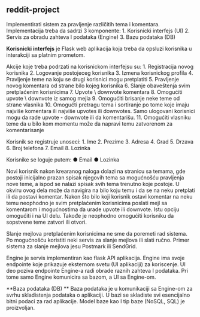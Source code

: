 ## reddit-project

Implementirati sistem za pravljenje različitih tema i komentara.
Implementacija treba da sadrzi 3 komponente:
    1. Korisnicki interfejs (UI)
    2. Servis za obradu zahteva I podataka (Engine)
    3. Bazu podataka (DB)

**Korisnicki interfejs** je Flask web aplikacija koja treba da opsluzi korisnika u interakciji sa
platnim prometom.

Akcije koje treba podrzati na korisnickom interfejsu su:
    1. Registracija novog korisnika
    2. Logovanje postojeceg korisnika
    3. Izmena korisnickog profila
    4. Pravljenje teme na koju se drugi korisnici mogu pretplatiti
    5. Pravljenje novog komentara od strane bilo kojeg korisnika
    6. Slanje obaveštenja svim pretplaćenim korisnicima
    7. Upvote \ downvote komentara
    8. Omogućiti upvote \ downvote iz samog mejla
    9. Omogućiti brisanje neke teme od strane vlasnika
    10. Omogućti pretragu tema i sortiranje po tome koje imaju najviše komentara ili najviše
    upvotes ili downvotes. Samo ulogovani korisnici mogu da rade upvote - downvote ili
    da komentarišu.
    11. Omogućiti vlasniku teme da u bilo kom momentu može da napravi temu zatvorenom
    za komentarisanje
    
Korisnik se registruje unoseci:
    1. Ime
    2. Prezime
    3. Adresa
    4. Grad
    5. Drzava
    6. Broj telefona
    7. Email
    8. Lozinka
    
Korisnike se loguje putem:
    ● Email
    ● Lozinka
    
Novi korisnik nakon krearanog naloga dolazi na stranicu sa temama, gde postoji inicijalno
prazan spisak njegovih tema sa mogućnošću pravljenja nove teme, a ispod se nalazi spisak
svih tema trenutno koje postoje. U okviru ovog dela može da navigira na bilo koju temu i da
se na neku pretplati ili da postavi komentar. Nakon što bilo koji korisnik ostavi komentar na
neku temu neophodno je svim pretplaćenim korisnicima poslati mejl sa komentarom i
mogućnostima da urade upvote ili downvote. Istu opciju omogućiti i na UI delu. Takođe je
neophodno omogućiti korisniku da sopstvene teme zatvori ili otvori.

Slanje mejlova pretplaćenim korisnicima ne sme da poremeti rad sistema. Po mogućnošću
koristiti neki servis za slanje mejlova ili slati ručno. Primer sistema za slanje mejlova jesu
Postmark ili SendGrid.

Engine je servis implementiran kao flask API aplikacija. Engine ima svoje endpointe koje
prikazuje eksternom svetu (UI aplikaciji) za koriscenje. UI deo poziva endpointe Engine-a radi
obrade raznih zahteva I podataka. Pri tome samo Engine komunicira sa bazom, a UI sa
Engine-om.

**Baza podataka (DB) **
Baza podataka je u komunikaciji sa Engine-om za svrhu skladistenja podataka o aplikaciji. U
bazi se skladiste svi esencijalno bitni podaci za rad aplikacije.
Model baze kao I tip baze (NoSQL, SQL) je proizvoljan.
